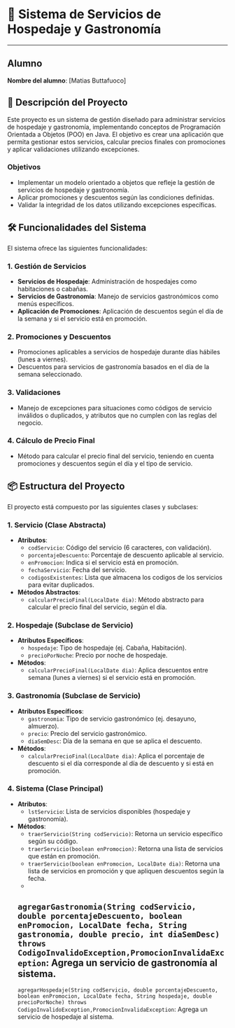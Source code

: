 # 🏨 Sistema de Servicios de Hospedaje y Gastronomía

---

## Alumno

**Nombre del alumno**: [Matias Buttafuoco]

## 📄 Descripción del Proyecto

Este proyecto es un sistema de gestión diseñado para administrar servicios de hospedaje y gastronomía, implementando
conceptos de Programación Orientada a Objetos (POO) en Java. El objetivo es crear una aplicación que permita gestionar
estos servicios, calcular precios finales con promociones y aplicar validaciones utilizando excepciones.

### Objetivos

- Implementar un modelo orientado a objetos que refleje la gestión de servicios de hospedaje y gastronomía.
- Aplicar promociones y descuentos según las condiciones definidas.
- Validar la integridad de los datos utilizando excepciones específicas.

## 🛠️ Funcionalidades del Sistema

El sistema ofrece las siguientes funcionalidades:

### 1. Gestión de Servicios

- **Servicios de Hospedaje**: Administración de hospedajes como habitaciones o cabañas.
- **Servicios de Gastronomía**: Manejo de servicios gastronómicos como menús específicos.
- **Aplicación de Promociones**: Aplicación de descuentos según el día de la semana y si el servicio está en promoción.

### 2. Promociones y Descuentos

- Promociones aplicables a servicios de hospedaje durante días hábiles (lunes a viernes).
- Descuentos para servicios de gastronomía basados en el día de la semana seleccionado.

### 3. Validaciones

- Manejo de excepciones para situaciones como códigos de servicio inválidos o duplicados, y atributos que no cumplen con
  las reglas del negocio.

### 4. Cálculo de Precio Final

- Método para calcular el precio final del servicio, teniendo en cuenta promociones y descuentos según el día y el tipo
  de servicio.

## 📦 Estructura del Proyecto

El proyecto está compuesto por las siguientes clases y subclases:

### 1. **Servicio** (Clase Abstracta)

- **Atributos**:
    - `codServicio`: Código del servicio (6 caracteres, con validación).
    - `porcentajeDescuento`: Porcentaje de descuento aplicable al servicio.
    - `enPromocion`: Indica si el servicio está en promoción.
    - `fechaServicio`: Fecha del servicio.
    - `codigosExistentes`: Lista que almacena los codigos de los servicios para evitar duplicados.
- **Métodos Abstractos**:
    - `calcularPrecioFinal(LocalDate dia)`: Método abstracto para calcular el precio final del servicio, según el día.

### 2. **Hospedaje** (Subclase de Servicio)

- **Atributos Específicos**:
    - `hospedaje`: Tipo de hospedaje (ej. Cabaña, Habitación).
    - `precioPorNoche`: Precio por noche de hospedaje.
- **Métodos**:
    - `calcularPrecioFinal(LocalDate dia)`: Aplica descuentos entre semana (lunes a viernes) si el servicio está en
      promoción.

### 3. **Gastronomía** (Subclase de Servicio)

- **Atributos Específicos**:
    - `gastronomia`: Tipo de servicio gastronómico (ej. desayuno, almuerzo).
    - `precio`: Precio del servicio gastronómico.
    - `diaSemDesc`: Día de la semana en que se aplica el descuento.
- **Métodos**:
    - `calcularPrecioFinal(LocalDate dia)`: Aplica el porcentaje de descuento si el día corresponde al día de descuento
      y si está en promoción.

### 4. **Sistema** (Clase Principal)

- **Atributos**:
    - `lstServicio`: Lista de servicios disponibles (hospedaje y gastronomía).
- **Métodos**:
    - `traerServicio(String codServicio)`: Retorna un servicio específico según su código.
    - `traerServicio(boolean enPromocion)`: Retorna una lista de servicios que están en promoción.
    - `traerServicio(boolean enPromocion, LocalDate dia)`: Retorna una lista de servicios en promoción y que apliquen
      descuentos según la fecha.
    -
    `agregarGastronomia(String codServicio, double porcentajeDescuento, boolean enPromocion, LocalDate fecha, String gastronomia, double precio, int diaSemDesc) throws CodigoInvalidoException,PromocionInvalidaException`:
    Agrega un servicio de gastronomía al sistema.
    -
    `agregarHospedaje(String codServicio, double porcentajeDescuento, boolean enPromocion, LocalDate fecha, String hospedaje, double precioPorNoche) throws CodigoInvalidoException,PromocionInvalidaException`:
    Agrega un servicio de hospedaje al sistema.
